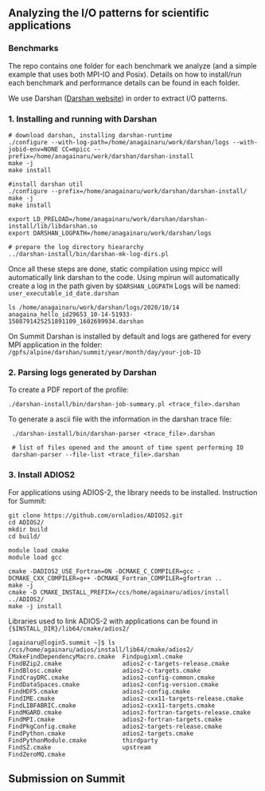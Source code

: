 ## Analyzing the I/O patterns for scientific applications

### Benchmarks

The repo contains one folder for each benchmark we analyze (and a simple example that uses both MPI-IO and Posix).
Details on how to install/run each benchmark and performance details can be found in each folder.

We use Darshan ([Darshan website](https://www.mcs.anl.gov/research/projects/darshan/)) in order to extract I/O patterns.

### 1. Installing and running with Darshan

```
# download darshan, installing darshan-runtime
./configure --with-log-path=/home/anagainaru/work/darshan/logs --with-jobid-env=NONE CC=mpicc --prefix=/home/anagainaru/work/darshan/darshan-install
make -j
make install

#install darshan util
./configure --prefix=/home/anagainaru/work/darshan/darshan-install/
make -j
make install

export LD_PRELOAD=/home/anagainaru/work/darshan/darshan-install/lib/libdarshan.so 
export DARSHAN_LOGPATH=/home/anagainaru/work/darshan/logs

# prepare the log directory hieararchy
../darshan-install/bin/darshan-mk-log-dirs.pl 
```

Once all these steps are done, static compilation using mpicc will automatically link darshan to the code.
Using mpirun will automatically create a log in the path given by `$DARSHAN_LOGPATH` 
Logs will be named: `user_executable_id_date.darshan`

```
ls /home/anagainaru/work/darshan/logs/2020/10/14
anagaina_hello_id29653_10-14-51933-1508791425251891109_1602699934.darshan
```

On Summit Darshan is installed by default and logs are gathered for every MPI application in the folder:
`/gpfs/alpine/darshan/summit/year/month/day/your-job-ID`

### 2. Parsing logs generated by Darshan

To create a PDF report of the profile:
```
./darshan-install/bin/darshan-job-summary.pl <trace_file>.darshan
```

To generate a ascii file with the information in the darshan trace file:
```
 ./darshan-install/bin/darshan-parser <trace_file>.darshan
 
 # list of files opened and the amount of time spent performing IO
 darshan-parser --file-list <trace_file>.darshan
```

### 3. Install ADIOS2

For applications using ADIOS-2, the library needs to be installed. Instruction for Summit:

```
git clone https://github.com/ornladios/ADIOS2.git
cd ADIOS2/
mkdir build
cd build/

module load cmake
module load gcc

cmake -DADIOS2_USE_Fortran=ON -DCMAKE_C_COMPILER=gcc -DCMAKE_CXX_COMPILER=g++ -DCMAKE_Fortran_COMPILER=gfortran ..
make -j
cmake -D CMAKE_INSTALL_PREFIX=/ccs/home/againaru/adios/install ../ADIOS2/
make -j install
```

Libraries used to link ADIOS-2 with applications can be found in `{$INSTALL_DIR}/lib64/cmake/adios2/`

```
[againaru@login5.summit ~]$ ls /ccs/home/againaru/adios/install/lib64/cmake/adios2/
CMakeFindDependencyMacro.cmake  Findpugixml.cmake
FindBZip2.cmake                 adios2-c-targets-release.cmake
FindBlosc.cmake                 adios2-c-targets.cmake
FindCrayDRC.cmake               adios2-config-common.cmake
FindDataSpaces.cmake            adios2-config-version.cmake
FindHDF5.cmake                  adios2-config.cmake
FindIME.cmake                   adios2-cxx11-targets-release.cmake
FindLIBFABRIC.cmake             adios2-cxx11-targets.cmake
FindMGARD.cmake                 adios2-fortran-targets-release.cmake
FindMPI.cmake                   adios2-fortran-targets.cmake
FindPkgConfig.cmake             adios2-targets-release.cmake
FindPython.cmake                adios2-targets.cmake
FindPythonModule.cmake          thirdparty
FindSZ.cmake                    upstream
FindZeroMQ.cmake
```

## Submission on Summit

